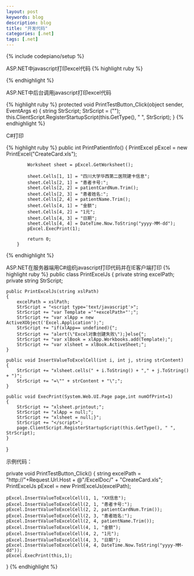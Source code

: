 ```yaml
---
layout: post
keywords: blog
description: blog
title: "开发代码"
categories: [.net]
tags: [.net]
---
```

{% include codepiano/setup %}

ASP.NET中javascript打印excel代码
{% highlight ruby %}
<script type="text/javascript" >
	function Print_Click() {
		alert("打印测试");
		var Template = "http://172.16.18.217/ExcelDoc/CreateCard.xls";
		var xlApp = new ActiveXObject("Excel.Application");
		var xlBook = xlApp.Workbooks.add(Template);
		var xlsheet = xlBook.ActiveSheet;
		xlsheet.printout;
		xlApp = null;
		xlsheet = null;

	}
</script>
{% endhighlight %}
<!--more-->

ASP.NET中后台调用javascript打印excel代码

{% highlight ruby %}
protected void PrintTestButton_Click(object sender, EventArgs e)
{
	string StrScript;
	StrScript = ("<script type='text/javascript'>");
	StrScript += ("alert(\"打印测试\");");
	StrScript += ("var Template ='http://172.16.18.217/ExcelDoc/CreateCard.xls';");
	StrScript += ("var xlApp = new ActiveXObject('Excel.Application');");
	StrScript += ("if(xlApp== undefined){");
	StrScript += ("alert(\"Excel对象创建失败\");}else{");
	StrScript += ("var xlBook = xlApp.Workbooks.add(Template);");
	StrScript += ("var xlsheet = xlBook.ActiveSheet;");
	StrScript += ("xlsheet.printout;");
	StrScript += ("xlApp = null;");
	StrScript += ("xlsheet = null;}");
	StrScript += ("</script>");
	this.ClientScript.RegisterStartupScript(this.GetType(), " ", StrScript);
}
{% endhighlight %}

C#打印

{% highlight ruby %}
public int PrintPatientInfo()
        {
            PrintExcel pExcel = new PrintExcel("CreateCard.xls");

            Worksheet sheet = pExcel.GetWorksheet();

            sheet.Cells[1, 1] = "四川大学华西第二医院建卡信息";
            sheet.Cells[2, 1] = "患者卡号:";
            sheet.Cells[2, 2] = patientCardNum.Trim();
            sheet.Cells[2, 3] = "患者姓名:";
            sheet.Cells[2, 4] = patientName.Trim();
            sheet.Cells[4, 1] = "金额";
            sheet.Cells[4, 2] = "1元";
            sheet.Cells[4, 3] = "日期";
            sheet.Cells[4, 4] = DateTime.Now.ToString("yyyy-MM-dd");
            pExcel.ExecPrint(1);

            return 0;
        }
{% endhighlight %}

ASP.NET在服务器端用C#组织javascript打印代码并在IE客户端打印
{% highlight ruby %}
public class PrintExcelJs
{
	private string excelPath;
	private string StrScript;

	public PrintExcelJs(string xslPath)
	{
		excelPath = xslPath;
		StrScript = "<script type='text/javascript'>";
		StrScript += "var Template ='"+excelPath+"';";
		StrScript += "var xlApp = new ActiveXObject('Excel.Application');";
		StrScript += "if(xlApp== undefined){";
		StrScript += "alert(\"Excel对象创建失败\");}else{";
		StrScript += "var xlBook = xlApp.Workbooks.add(Template);";
		StrScript += "var xlsheet = xlBook.ActiveSheet;";
	}

	public void InsertValueToExcelCell(int i, int j, string strContent)
	{
		StrScript += "xlsheet.cells(" + i.ToString() + "," + j.ToString() + ")";
		StrScript += "=\"" + strContent + "\";";
	}
	
	public void ExecPrint(System.Web.UI.Page page,int numOfPrint=1)
	{
		StrScript += "xlsheet.printout;";
		StrScript += "xlApp = null;";
		StrScript += "xlsheet = null;}";
		StrScript += "</script>";
		page.ClientScript.RegisterStartupScript(this.GetType(), " ", StrScript);
	}
}

示例代码：

private void PrintTestButton_Click()
{
	string excelPath = "http://"+Request.Url.Host + @"/ExcelDoc/" + "CreateCard.xls";
	PrintExcelJs pExcel = new PrintExcelJs(excelPath);

	pExcel.InsertValueToExcelCell(1, 1, "XX信息");
	pExcel.InsertValueToExcelCell(2, 1, "患者卡号:");
	pExcel.InsertValueToExcelCell(2, 2, patientCardNum.Trim());
	pExcel.InsertValueToExcelCell(2, 3, "患者姓名:");
	pExcel.InsertValueToExcelCell(2, 4, patientName.Trim());
	pExcel.InsertValueToExcelCell(4, 1, "金额");
	pExcel.InsertValueToExcelCell(4, 2, "1元");
	pExcel.InsertValueToExcelCell(4, 3, "日期");
	pExcel.InsertValueToExcelCell(4, 4, DateTime.Now.ToString("yyyy-MM-dd"));
	pExcel.ExecPrint(this,1);
}
{% endhighlight %}